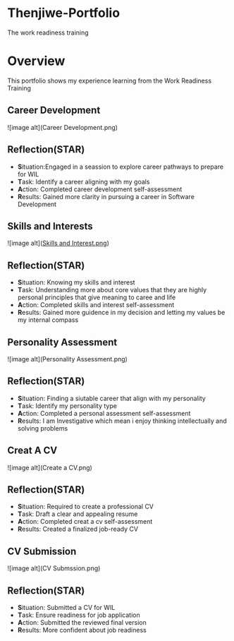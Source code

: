 # Thenjiwe-Portfolio
The work readiness training
# Overview 
This portfolio shows my experience learning from the Work Readiness Training 
## Career Development 
![image alt](Career Development.png)
## Reflection(STAR)
- **S**ituation:Engaged in a seassion to explore career pathways to prepare for WIL
- **T**ask: Identify a career aligning with my goals
- **A**ction: Completed career development self-assessment
- **R**esults: Gained more clarity in pursuing a career in Software Development
## Skills and Interests 
![image alt]([Skills and Interest.png](https://github.com/Thenjiwe-prp/Thenjiwe-Portfolio/blob/main/Skills%20and%20Interest.png?raw=true))
## Reflection(STAR)
- **S**ituation: Knowing my skills and interest 
- **T**ask: Understanding more about core values that they are highly personal principles that give meaning to caree and life 
- **A**ction: Completed skills and interest self-assessment
- **R**esults: Gained more guidence in my decision and letting my values be my internal compass
## Personality Assessment 
![image alt](Personality Assessment.png)
## Reflection(STAR)
- **S**ituation: Finding a siutable career that align with my personality
- **T**ask: Identify my personality type
- **A**ction: Completed a personal assessment self-assessment
- **R**esults: I am Investigative which mean i enjoy thinking intellectually and solving problems
## Creat A CV 
![image alt](Create a CV.png)
## Reflection(STAR)
- **S**ituation: Required to create a professional CV
- **T**ask: Draft a clear and appealing resume
- **A**ction: Completed creat a cv self-assessment
- **R**esults: Created a finalized job-ready CV
## CV Submission 
![image alt](CV Submssion.png)
## Reflection(STAR)
- **S**ituation: Submitted a CV for WIL
- **T**ask: Ensure readiness for job application
- **A**ction: Submitted the reviewed final version
- **R**esults: More confident about job readiness






